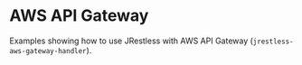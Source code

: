 # AWS API Gateway

Examples showing how to use JRestless with AWS API Gateway (`jrestless-aws-gateway-handler`).
